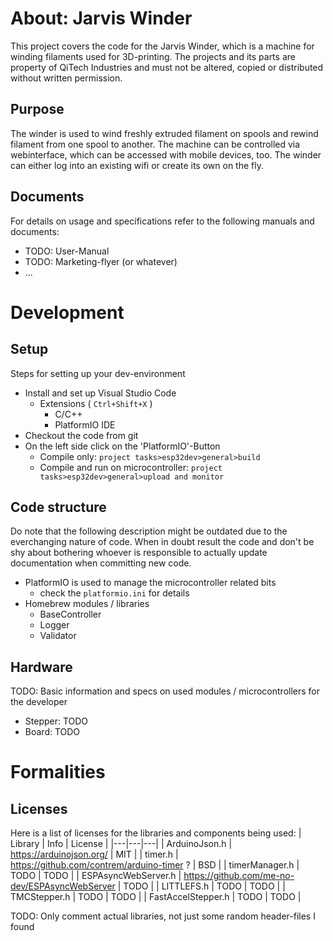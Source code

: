 # About: Jarvis Winder
This project covers the code for the Jarvis Winder, which is a machine for winding filaments used for 3D-printing. The projects and its parts are property of QiTech Industries and must not be altered, copied or distributed without written permission.
## Purpose
The winder is used to wind freshly extruded filament on spools and rewind filament from one spool to another. The machine can be controlled via webinterface, which can be accessed with mobile devices, too. The winder can either log into an existing wifi or create its own on the fly.
## Documents
For details on usage and specifications refer to the following manuals and documents:
- TODO: User-Manual
- TODO: Marketing-flyer (or whatever)
- ...

# Development
## Setup
Steps for setting up your dev-environment
- Install and set up Visual Studio Code
    - Extensions ( ``Ctrl+Shift+X`` )
        - C/C++
        - PlatformIO IDE
- Checkout the code from git
- On the left side click on the 'PlatformIO'-Button
    - Compile only: ``project tasks>esp32dev>general>build``
    - Compile and run on microcontroller: ``project tasks>esp32dev>general>upload and monitor``
## Code structure
Do note that the following description might be outdated due to the everchanging nature of code. When in doubt result the code and don't be shy about bothering whoever is responsible to actually update documentation when committing new code.
- PlatformIO is used to manage the microcontroller related bits
    - check the ``platformio.ini`` for details
- Homebrew modules / libraries
    - BaseController
    - Logger
    - Validator
## Hardware
TODO: Basic information and specs on used modules / microcontrollers for the developer
- Stepper: TODO
- Board: TODO

# Formalities
## Licenses
Here is a list of licenses for the libraries and components being used:
| Library | Info | License |
|---|---|---|
| ArduinoJson.h | https://arduinojson.org/ | MIT |
| timer.h | https://github.com/contrem/arduino-timer ? | BSD |
| timerManager.h | TODO | TODO |
| ESPAsyncWebServer.h | https://github.com/me-no-dev/ESPAsyncWebServer | TODO |
| LITTLEFS.h | TODO | TODO |
| TMCStepper.h | TODO | TODO |
| FastAccelStepper.h | TODO | TODO |

TODO: Only comment actual libraries, not just some random header-files I found

